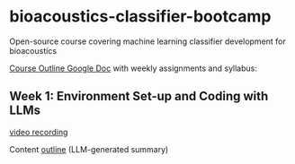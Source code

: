 # bioacoustics-classifier-bootcamp
Open-source course covering machine learning classifier development for bioacoustics

[Course Outline Google Doc](https://docs.google.com/document/d/1snKiwX0t5NyBaN5WaBC9u89V52JBKmDsGa6hjnGc1_o/edit?tab=t.lypwr6ml9wvo#heading=h.ikbf6zth6kgp) with weekly assignments and syllabus:

## Week 1: Environment Set-up and Coding with LLMs
[video recording](https://pitt-my.sharepoint.com/:v:/r/personal/jak360_pitt_edu/Documents/VideoClasses/2025-LappMLBootcamp/Bioacoustics%20Classifier%20Development%20Session%201%202025-10-01.mp4?csf=1&web=1&nav=eyJyZWZlcnJhbEluZm8iOnsicmVmZXJyYWxBcHAiOiJPbmVEcml2ZUZvckJ1c2luZXNzIiwicmVmZXJyYWxBcHBQbGF0Zm9ybSI6IldlYiIsInJlZmVycmFsTW9kZSI6InZpZXciLCJyZWZlcnJhbFZpZXciOiJNeUZpbGVzTGlua0NvcHkifX0&e=sCMNoI)

Content [outline](https://github.com/sammlapp/bioacoustics-classifier-bootcamp/blob/main/week1_summary.md) (LLM-generated summary)
